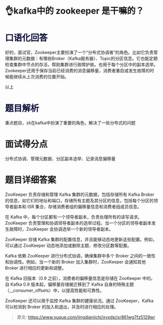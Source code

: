 # 👌kafka中的 zookeeper 是干嘛的？

# <font style="color:rgb(5, 7, 59);background-color:rgb(253, 253, 254);">口语化回答</font>
好的，面试官，Zookeeper主要扮演了一个“分布式协调者”的角色。比如它负责管理集群的元数据：有哪些Broker（Kafka服务器）、Topic的分区信息。它也能定期检查集群中节点的存活，帮助集群进行故障护肤。也用于每个分区中的副本选举。Zookeeper还用于保存当前已经消费的消息偏移量，消费者重启或发生故障的时候能继续从上次消费的位置开始。

以上

# <font style="color:rgb(5, 7, 59);background-color:rgb(253, 253, 254);">题目解析</font>
重点题目，zk在kafka中扮演了重要的角色，解决了一些分布式的问题

# 面试得分点
分布式协调、管理元数据、分区副本选举、记录消息偏移量

# 题目详细答案
ZooKeeper 负责存储和管理 Kafka 集群的元数据，包括存储所有 Kafka Broker 的信息，如它们的地址和端口，存储所有主题及其分区的信息，包括每个分区的领导者副本和 ISR 集合，存储消费者组的偏移量信息和消费者组成员信息。



在 Kafka 中，每个分区都有一个领导者副本，负责处理所有的读写请求。ZooKeeper 负责管理和协调领导者副本的选举过程。当一个分区的领导者副本发生故障时，ZooKeeper 会协调选举一个新的领导者副本。



ZooKeeper 存储 Kafka 集群的配置信息，并且能够动态地更新这些配置。例如，可以通过 ZooKeeper 动态地添加或删除主题、修改分区数等配置。



Kafka 依赖 ZooKeeper 进行分布式协调，确保集群中多个 Broker 之间的一致性和协调性。例如，当一个新的 Broker 加入集群时，ZooKeeper 会通知其他 Broker 进行相应的更新和调整。



在 Kafka 旧版本（0.9 之前），消费者的偏移量信息是存储在 ZooKeeper 中的。自 Kafka 0.9 版本起，偏移量存储被迁移到了 Kafka 自身的特殊主题（__consumer_offsets）中，以提高性能和可靠性。



ZooKeeper 还可以用于监控 Kafka 集群的健康状况。通过 ZooKeeper，Kafka 可以检测到 Broker 的加入和退出，并及时进行相应的处理。



> 原文: <https://www.yuque.com/jingdianjichi/xyxdsi/xr861wg7fz5129wr>